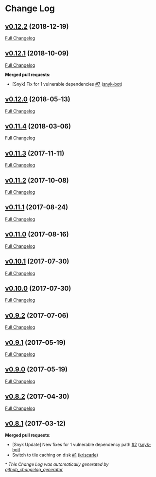 # Change Log

## [v0.12.2](https://github.com/maphubs/maphubs-tileserver/tree/v0.12.2) (2018-12-19)
[Full Changelog](https://github.com/maphubs/maphubs-tileserver/compare/v0.12.1...v0.12.2)

## [v0.12.1](https://github.com/maphubs/maphubs-tileserver/tree/v0.12.1) (2018-10-09)
[Full Changelog](https://github.com/maphubs/maphubs-tileserver/compare/v0.12.0...v0.12.1)

**Merged pull requests:**

- \[Snyk\] Fix for 1 vulnerable dependencies [\#7](https://github.com/maphubs/maphubs-tileserver/pull/7) ([snyk-bot](https://github.com/snyk-bot))

## [v0.12.0](https://github.com/maphubs/maphubs-tileserver/tree/v0.12.0) (2018-05-13)
[Full Changelog](https://github.com/maphubs/maphubs-tileserver/compare/v0.11.4...v0.12.0)

## [v0.11.4](https://github.com/maphubs/maphubs-tileserver/tree/v0.11.4) (2018-03-06)
[Full Changelog](https://github.com/maphubs/maphubs-tileserver/compare/v0.11.3...v0.11.4)

## [v0.11.3](https://github.com/maphubs/maphubs-tileserver/tree/v0.11.3) (2017-11-11)
[Full Changelog](https://github.com/maphubs/maphubs-tileserver/compare/v0.11.2...v0.11.3)

## [v0.11.2](https://github.com/maphubs/maphubs-tileserver/tree/v0.11.2) (2017-10-08)
[Full Changelog](https://github.com/maphubs/maphubs-tileserver/compare/v0.11.1...v0.11.2)

## [v0.11.1](https://github.com/maphubs/maphubs-tileserver/tree/v0.11.1) (2017-08-24)
[Full Changelog](https://github.com/maphubs/maphubs-tileserver/compare/v0.11.0...v0.11.1)

## [v0.11.0](https://github.com/maphubs/maphubs-tileserver/tree/v0.11.0) (2017-08-16)
[Full Changelog](https://github.com/maphubs/maphubs-tileserver/compare/v0.10.1...v0.11.0)

## [v0.10.1](https://github.com/maphubs/maphubs-tileserver/tree/v0.10.1) (2017-07-30)
[Full Changelog](https://github.com/maphubs/maphubs-tileserver/compare/v0.10.0...v0.10.1)

## [v0.10.0](https://github.com/maphubs/maphubs-tileserver/tree/v0.10.0) (2017-07-30)
[Full Changelog](https://github.com/maphubs/maphubs-tileserver/compare/v0.9.2...v0.10.0)

## [v0.9.2](https://github.com/maphubs/maphubs-tileserver/tree/v0.9.2) (2017-07-06)
[Full Changelog](https://github.com/maphubs/maphubs-tileserver/compare/v0.9.1...v0.9.2)

## [v0.9.1](https://github.com/maphubs/maphubs-tileserver/tree/v0.9.1) (2017-05-19)
[Full Changelog](https://github.com/maphubs/maphubs-tileserver/compare/v0.9.0...v0.9.1)

## [v0.9.0](https://github.com/maphubs/maphubs-tileserver/tree/v0.9.0) (2017-05-19)
[Full Changelog](https://github.com/maphubs/maphubs-tileserver/compare/v0.8.2...v0.9.0)

## [v0.8.2](https://github.com/maphubs/maphubs-tileserver/tree/v0.8.2) (2017-04-30)
[Full Changelog](https://github.com/maphubs/maphubs-tileserver/compare/v0.8.1...v0.8.2)

## [v0.8.1](https://github.com/maphubs/maphubs-tileserver/tree/v0.8.1) (2017-03-12)
**Merged pull requests:**

- \[Snyk Update\] New fixes for 1 vulnerable dependency path [\#2](https://github.com/maphubs/maphubs-tileserver/pull/2) ([snyk-bot](https://github.com/snyk-bot))
- Switch to tile caching on disk [\#1](https://github.com/maphubs/maphubs-tileserver/pull/1) ([kriscarle](https://github.com/kriscarle))



\* *This Change Log was automatically generated by [github_changelog_generator](https://github.com/skywinder/Github-Changelog-Generator)*